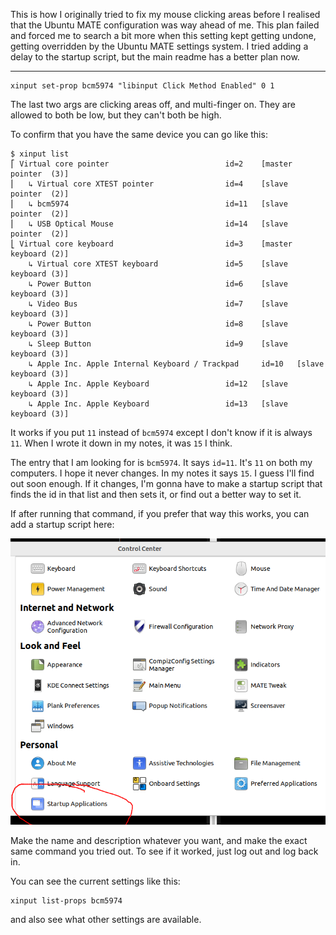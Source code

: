 This is how I originally tried to fix my mouse clicking areas before I realised
that the Ubuntu MATE configuration was way ahead of me. This plan failed and
forced me to search a bit more when this setting kept getting undone, getting
overridden by the Ubuntu MATE settings system.  I tried adding a delay to the
startup script, but the main readme has a better plan now.

----

```
xinput set-prop bcm5974 "libinput Click Method Enabled" 0 1
```

The last two args are clicking areas off, and multi-finger on. They are allowed
to both be low, but they can't both be high.

To confirm that you have the same device you can go like this:

```
$ xinput list
⎡ Virtual core pointer                          id=2    [master pointer  (3)]
⎜   ↳ Virtual core XTEST pointer                id=4    [slave  pointer  (2)]
⎜   ↳ bcm5974                                   id=11   [slave  pointer  (2)]
⎜   ↳ USB Optical Mouse                         id=14   [slave  pointer  (2)]
⎣ Virtual core keyboard                         id=3    [master keyboard (2)]
    ↳ Virtual core XTEST keyboard               id=5    [slave  keyboard (3)]
    ↳ Power Button                              id=6    [slave  keyboard (3)]
    ↳ Video Bus                                 id=7    [slave  keyboard (3)]
    ↳ Power Button                              id=8    [slave  keyboard (3)]
    ↳ Sleep Button                              id=9    [slave  keyboard (3)]
    ↳ Apple Inc. Apple Internal Keyboard / Trackpad     id=10   [slave  keyboard (3)]
    ↳ Apple Inc. Apple Keyboard                 id=12   [slave  keyboard (3)]
    ↳ Apple Inc. Apple Keyboard                 id=13   [slave  keyboard (3)]
```

It works if you put `11` instead of `bcm5974` except I don't know if it is
always `11`. When I wrote it down in my notes, it was `15` I think.

The entry that I am looking for is `bcm5974`. It says `id=11`.  It's `11` on
both my computers. I hope it never changes. In my notes it says `15`. I guess
I'll find out soon enough. If it changes, I'm gonna have to make a startup
script that finds the id in that list and then sets it, or find out a better
way to set it.

If after running that command, if you prefer that way this works, you can add
a startup script here:

![Start Up Applications in Control Centre](./images/startup.png)

Make the name and description whatever you want, and make the exact same
command you tried out.  To see if it worked, just log out and log back in.

You can see the current settings like this:

```
xinput list-props bcm5974
```

and also see what other settings are available.
